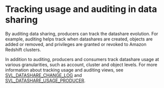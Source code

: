 # Tracking usage and auditing in data sharing<a name="auditing"></a>

By auditing data sharing, producers can track the datashare evolution\. For example, auditing helps track when datashares are created, objects are added or removed, and privileges are granted or revoked to Amazon Redshift clusters\.

In addition to auditing, producers and consumers track datashare usage at various granularities, such as account, cluster and object levels\. For more information about tracking usage and auditing views, see [SVL\_DATASHARE\_CHANGE\_LOG](r_SVL_DATASHARE_CHANGE_LOG.md) and [SVL\_DATASHARE\_USAGE\_PRODUCER](r_SVL_DATASHARE_USAGE_PRODUCER.md)\.